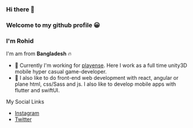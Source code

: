 ### Hi there 👋
### Welcome to my github profile 😀
### I'm **Rohid**
I'm am from **Bangladesh** 🔥

- 🔭 Currently I'm working for [playense](https://www.playense.com). Here I work as a full time unity3D mobile hyper casual game-developer.
- 🌱 I also like to do front-end web development with react, angular or plane html, css/Sass and js. I also like to develop mobile apps with flutter and swiftUI.

<!-- [My Portfolio](https://rohidulislam.com) -->

My Social Links
- [Instagram](https://www.instagram.com/im_rohid)
- [Twitter](https://www.twitter.com/dev_rohid)
